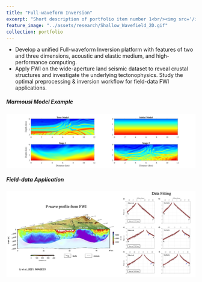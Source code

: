 ```yaml
---
title: "Full-waveform Inversion"
excerpt: "Short description of portfolio item number 1<br/><img src='/images/500x300.png'>"
feature_image: "../assets/research/Shallow_Wavefield_2D.gif"
collection: portfolio
---
```


 * Develop a unified Full-waveform Inversion platform with features of two and three dimensions, acoustic and elastic medium, and high-performance computing.
  * Apply FWI on the wide-aperture land seismic dataset to reveal crustal structures and investigate the underlying tectonophysics. Study the optimal preprocessing & inversion workflow for field-data FWI applications.

  

##### Marmousi Model Example 

![image](../assets/research/Marmousi_FWI.png)

##### Field-data Application

![image](../assets/research/Full_Waveform_Inversion.png)







